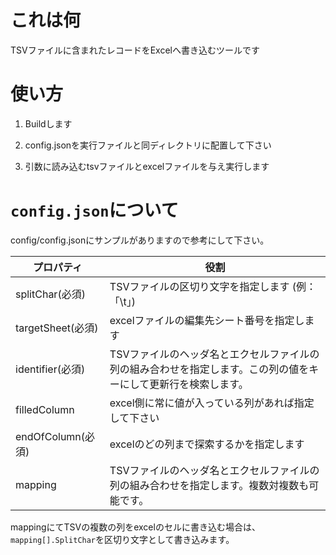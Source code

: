 ﻿# これは何
TSVファイルに含まれたレコードをExcelへ書き込むツールです

# 使い方
1. Buildします

1. config.jsonを実行ファイルと同ディレクトリに配置して下さい

1. 引数に読み込むtsvファイルとexcelファイルを与え実行します

#  ``config.json``について

config/config.jsonにサンプルがありますので参考にして下さい。

|プロパティ|役割|
|----|----|
|splitChar(必須)|TSVファイルの区切り文字を指定します (例：「\t」)|
|targetSheet(必須)|excelファイルの編集先シート番号を指定します|
|identifier(必須)|TSVファイルのヘッダ名とエクセルファイルの列の組み合わせを指定します。この列の値をキーにして更新行を検索します。|
|filledColumn|excel側に常に値が入っている列があれば指定して下さい|
|endOfColumn(必須)|excelのどの列まで探索するかを指定します|
|mapping|TSVファイルのヘッダ名とエクセルファイルの列の組み合わせを指定します。複数対複数も可能です。|

mappingにてTSVの複数の列をexcelのセルに書き込む場合は、``mapping[].SplitChar``を区切り文字として書き込みます。